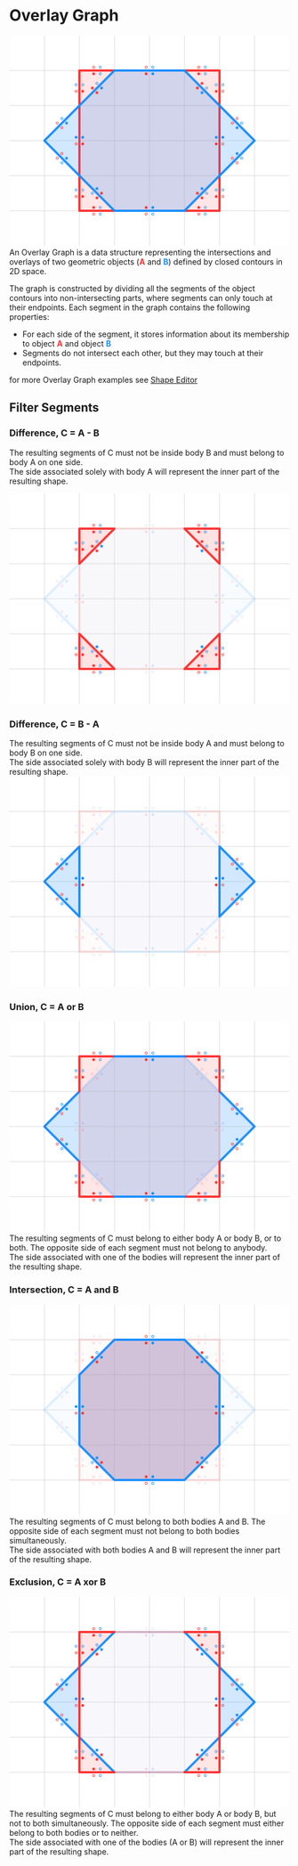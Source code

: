 # Overlay Graph
![Example](example.svg)
An Overlay Graph is a data structure representing the intersections and overlays of two geometric objects (<span style="color:#ff3333ff;">**A**</span> and <span style="color:#1a8effff;">**B**</span>) defined by closed contours in 2D space.

The graph is constructed by dividing all the segments of the object contours into non-intersecting parts, where segments can only touch at their endpoints.
Each segment in the graph contains the following properties:

- For each side of the segment, it stores information about its membership to object <span style="color:#ff3333ff;">**A**</span> and object <span style="color:#1a8effff;">**B**</span>
- Segments do not intersect each other, but they may touch at their endpoints.

for more Overlay Graph examples see [Shape Editor](../shapes_editor.md)

## Filter Segments

### Difference, C = A - B
The resulting segments of C must not be inside body B and must belong to body A on one side.  
The side associated solely with body A will represent the inner part of the resulting shape.

![Example](difference_ab.svg)

### Difference, C = B - A
The resulting segments of C must not be inside body A and must belong to body B on one side.  
The side associated solely with body B will represent the inner part of the resulting shape.
![Example](difference_ba.svg)

### Union, C = A or B
![Example](union.svg)
The resulting segments of C must belong to either body A or body B, or to both. The opposite side of each segment must not belong to anybody.  
The side associated with one of the bodies will represent the inner part of the resulting shape.

### Intersection, C = A and B
![Example](intersection.svg)
The resulting segments of C must belong to both bodies A and B. The opposite side of each segment must not belong to both bodies simultaneously.  
The side associated with both bodies A and B will represent the inner part of the resulting shape.

### Exclusion, C = A xor B
![Example](exclusion.svg)
The resulting segments of C must belong to either body A or body B, but not to both simultaneously. The opposite side of each segment must either belong to both bodies or to neither.    
The side associated with one of the bodies (A or B) will represent the inner part of the resulting shape.
